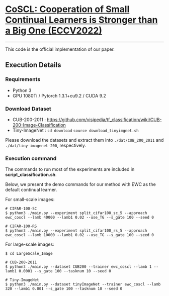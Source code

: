 # [CoSCL: Cooperation of Small Continual Learners is Stronger than a Big One (ECCV2022)]() 

------
This code is the official implementation of our paper.


## **Execution Details**

### Requirements

- Python 3
- GPU 1080Ti / Pytorch 1.3.1+cu9.2 / CUDA 9.2

### Download Dataset
- CUB-200-2011 : https://github.com/visipedia/tf_classification/wiki/CUB-200-Image-Classification
- Tiny-ImageNet : ```cd download``` ```source download_tinyimgnet.sh```

Please download the datasets and extract them into ```./dat/CUB_200_2011``` and ```./dat/tiny-imagenet-200```, respectively.

### Execution command
The commands to run most of the experiments are included in **script_classification.sh**.

Below, we present the demo commands for our method with EWC as the default continual learner. 

For small-scale images:

```
# CIFAR-100-SC
$ python3 ./main.py --experiment split_cifar100_sc_5 --approach ewc_coscl --lamb 40000 --lamb1 0.02 --use_TG --s_gate 100 --seed 0

# CIFAR-100-RS
$ python3 ./main.py --experiment split_cifar100_rs_5 --approach ewc_coscl --lamb 10000 --lamb1 0.02 --use_TG --s_gate 100 --seed 0

```

For large-scale images:

```
$ cd LargeScale_Image

# CUB-200-2011
$ python3 ./main.py --dataset CUB200 --trainer ewc_coscl --lamb 1 --lamb1 0.0001 --s_gate 100 --tasknum 10 --seed 0

# Tiny-ImageNet
$ python3 ./main.py --dataset tinyImageNet --trainer ewc_coscl --lamb 320 --lamb1 0.001 --s_gate 100 --tasknum 10 --seed 0

```

